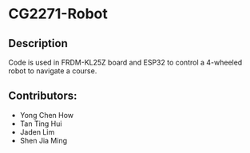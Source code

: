 # CG2271-Robot

## Description
Code is used in FRDM-KL25Z board and ESP32 to control a 4-wheeled robot to navigate a course.

## Contributors:
- Yong Chen How
- Tan Ting Hui
- Jaden Lim
- Shen Jia Ming
